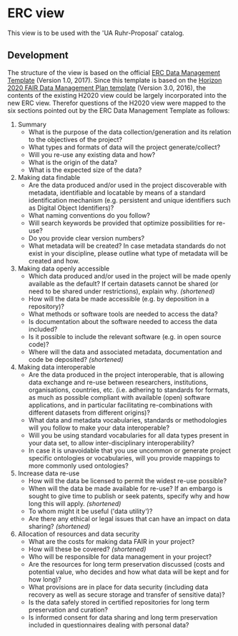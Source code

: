 # ERC view
This view is to be used with the 'UA Ruhr-Proposal' catalog.

## Development

The structure of the view is based on the official [ERC Data Management Template](ec.europa.eu/research/participants/data/ref/h2020/gm/reporting/h2020-erc-tpl-oa-data-mgt-plan_en.docx) (Version 1.0, 2017). Since this template is based on the [Horizon 2020 FAIR Data Management Plan template](https://ec.europa.eu/research/participants/data/ref/h2020/grants_manual/hi/oa_pilot/h2020-hi-oa-data-mgt_en.pdf) (Version 3.0, 2016), the contents of the existing H2020 view could be largely incorporated into the new ERC view. Therefor questions of the H2020 view were mapped to the six sections pointed out by the ERC Data Management Template as follows: 

1. Summary
    - What is the purpose of the data collection/generation and its relation to the objectives of the project?
    - What types and formats of data will the project generate/collect?
    - Will you re-use any existing data and how? 
    - What is the origin of the data? 
    - What is the expected size of the data? 
2. Making data findable
    - Are the data produced and/or used in the project discoverable with metadata, identifiable and locatable by means of a standard identification mechanism (e.g. persistent and unique identifiers such as Digital Object Identifiers)?
    - What naming conventions do you follow? 
    - Will search keywords be provided that optimize possibilities for re-use? 
    - Do you provide clear version numbers? 
    - What metadata will be created? In case metadata standards do not exist in your discipline, please outline what type of metadata will be created and how. 
3. Making data openly accessible
    - Which data produced and/or used in the project will be made openly available as the default? If certain datasets cannot be shared (or need to be shared under restrictions), explain why. *(shortened)*
    - How will the data be made accessible (e.g. by deposition in a repository)? 
    - What methods or software tools are needed to access the data? 
    - Is documentation about the software needed to access the data included? 
    - Is it possible to include the relevant software (e.g. in open source code)?
    - Where will the data and associated metadata, documentation and code be deposited? *(shortened)*
4. Making data interoperable
    - Are the data produced in the project interoperable, that is allowing data exchange and re-use between researchers, institutions, organisations, countries, etc. (i.e. adhering to standards for formats, as much as possible compliant with available (open) software applications, and in particular facilitating re-combinations with different datasets from different origins)?
    - What data and metadata vocabularies, standards or methodologies will you follow to make your data interoperable? 
    - Will you be using standard vocabularies for all data types present in your data set, to allow inter-disciplinary interoperability?
    - In case it is unavoidable that you use uncommon or generate project specific ontologies or vocabularies, will you provide mappings to more commonly used ontologies? 
5. Increase data re-use
    - How will the data be licensed to permit the widest re-use possible? 
    - When will the data be made available for re-use? If an embargo is sought to give time to publish or seek patents, specify why and how long this will apply. *(shortened)*
    - To whom might it be useful ('data utility')?
    - Are there any ethical or legal issues that can have an impact on data sharing? *(shortened)*
6. Allocation of resources and data security
    - What are the costs for making data FAIR in your project? 
    - How will these be covered? *(shortened)*
    - Who will be responsible for data management in your project?
    - Are the resources for long term preservation discussed (costs and potential value, who decides and how what data will be kept and for how long)? 
    - What provisions are in place for data security (including data recovery as well as secure storage and transfer of sensitive data)?
    - Is the data safely stored in certified repositories for long term preservation and curation? 
    - Is informed consent for data sharing and long term preservation included in questionnaires dealing with personal data? 
